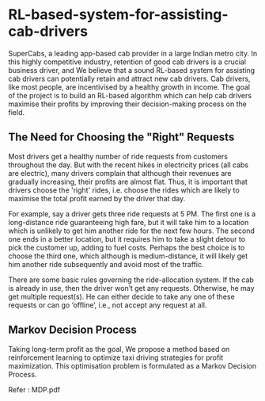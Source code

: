 # RL-based-system-for-assisting-cab-drivers
 SuperCabs, a leading app-based cab provider in a large Indian metro city. In this highly competitive industry, retention of good cab drivers is a crucial business driver, and We believe that a sound RL-based system for assisting cab drivers can potentially retain and attract new cab drivers. Cab drivers, like most people, are incentivised by a healthy growth in income. The goal of the project is to build an RL-based algorithm which can help cab drivers maximise their profits by improving their decision-making process on the field.

## The Need for Choosing the "Right" Requests

Most drivers get a healthy number of ride requests from customers throughout the day. But with the recent hikes in electricity prices (all cabs are electric), many drivers complain that although their revenues are gradually increasing, their profits are almost flat. Thus, it is important that drivers choose the 'right' rides, i.e. choose the rides which are likely to maximise the total profit earned by the driver that day. 

For example, say a driver gets three ride requests at 5 PM. The first one is a long-distance ride guaranteeing high fare, but it will take him to a location which is unlikely to get him another ride for the next few hours. The second one ends in a better location, but it requires him to take a slight detour to pick the customer up, adding to fuel costs. Perhaps the best choice is to choose the third one, which although is medium-distance, it will likely get him another ride subsequently and avoid most of the traffic. 

There are some basic rules governing the ride-allocation system. If the cab is already in use, then the driver won’t get any requests. Otherwise, he may get multiple request(s). He can either decide to take any one of these requests or can go ‘offline’, i.e., not accept any request at all. 

## Markov Decision Process
Taking long-term profit as the goal, We propose a method based on reinforcement learning to optimize taxi driving strategies for profit maximization. This optimisation problem is formulated as a Markov Decision Process.

Refer : MDP.pdf

